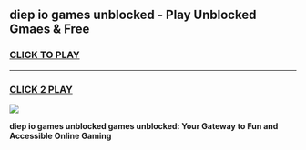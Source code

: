 
## diep io games unblocked - Play Unblocked Gmaes & Free
<h3>
<a href="https://premium.freeplayer.one?title=diep_io_games_unblocked&ref=20F">CLICK TO PLAY</a></h3>
<hr>

<h3>
<a href="https://premium.freeplayer.one?title=diep_io_games_unblocked&ref=20F">CLICK 2 PLAY</a>
  
</h3>

<a href="https://premium.freeplayer.one?title=diep_io_games_unblocked&ref=20F/"><img src="https://clearcache.store/games.png"></a>


**diep io games unblocked games unblocked: Your Gateway to Fun and Accessible Online Gaming**
